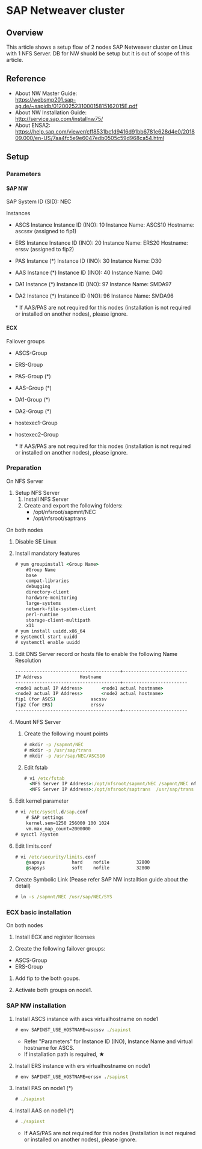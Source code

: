 # SAP Netweaver cluster

## Overview
This article shows a setup flow of 2 nodes SAP Netweaver cluster on Linux with 1 NFS Server.
DB for NW shuold be setup but it is out of scope of this article.

## Reference
- About NW Master Guide:  
  https://websmp201.sap-ag.de/~sapidb/012002523100015815162015E.pdf
- About NW Installation Guide:  
  http://service.sap.com/installnw75/
- About ENSA2:  
	https://help.sap.com/viewer/cff8531bc1d9416d91bb6781e628d4e0/201809.000/en-US/7aa4fc5e9e6047edb0505c59d968ca54.html

## Setup

### Parameters

#### SAP NW

SAP System ID (SID):	NEC

Instances
- ASCS Instance
	Instance ID (INO):	10
	Instance Name:	ASCS10
	Hostname:	ascssv (assigned to fip1)
- ERS Instance
	Instance ID (INO):	20
	Instance Name:	ERS20
	Hostname:	erssv (assigned to fip2)
- PAS Instance (*)
	Instance ID (INO):	30
	Instance Name:	D30
- AAS Instance (*)
	Instance ID (INO):	40
	Instance Name:	D40
- DA1 Instance (*)
	Instance ID (INO):	97
	Instance Name:	SMDA97
- DA2 Instance (*)
	Instance ID (INO):	96
	Instance Name:	SMDA96

	\* If AAS/PAS are not required for this nodes (installation is not required or installed on another nodes), please ignore.

#### ECX

Failover groups
- ASCS-Group
- ERS-Group
- PAS-Group (*)
- AAS-Group (*)
- DA1-Group (*)
- DA2-Group (*)
- hostexec1-Group
- hostexec2-Group

	\* If AAS/PAS are not required for this nodes (installation is not required or installed on another nodes), please ignore.

### Preparation
On NFS Server

1. Setup NFS Server  
	1. Install NFS Server
	1. Create and export the following folders:  
		- /opt/nfsroot/sapmnt/NEC
		- /opt/nfsroot/saptrans

On both nodes

1. Disable SE Linux

1. Install mandatory features
	```bat
	# yum groupinstall <Group Name>
		#Group Name
		base
		compat-libraries
		debugging
		directory-client
		hardware-monitoring
		large-systems
		network-file-system-client
		perl-runtime
		storage-client-multipath
		x11
	# yum install uuidd.x86_64
	# systemctl start uuidd
	# systemctl enable uuidd
	```

1. Edit DNS Server record or hosts file to enable the following Name Resolution
	```bat
	---------------------------------------+------------------------
	IP Address				Hostname
	---------------------------------------+------------------------
	<node1 actual IP Address>		<node1 actual hostname>
	<node2 actual IP Address>		<node2 actual hostname>
	fip1 (for ASCS)				ascssv
	fip2 (for ERS)				erssv
	---------------------------------------+------------------------
	```

1. Mount NFS Server
	1. Create the following mount points
		```bat
		# mkdir -p /sapmnt/NEC
		# mkdir -p /usr/sap/trans
		# mkdir -p /usr/sap/NEC/ASCS10
		```

	1. Edit fstab
		```bat
		# vi /etc/fstab
		  <NFS Server IP Address>:/opt/nfsroot/sapmnt/NEC /sapmnt/NEC nfs defaults 0 0
		  <NFS Server IP Address>:/opt/nfsroot/saptrans  /usr/sap/trans  nfs defaults 0 0
		```

1. Edit kernel parameter
	```bat
	# vi /etc/sysctl.d/sap.conf
		# SAP settings
		kernel.sem=1250 256000 100 1024
		vm.max_map_count=2000000
	# sysctl ?system
	```

1. Edit limits.conf
	```bat
	# vi /etc/security/limits.conf
		@sapsys          hard    nofile          32800
		@sapsys          soft    nofile          32800
	```

1. Create Symbolic Link (Pease refer SAP NW installtion guide about the detail)
	```bat
	# ln -s /sapmnt/NEC /usr/sap/NEC/SYS
	```

### ECX basic installation

On both nodes

1. Install ECX and register licenses

1. Create the following failover groups:  
  - ASCS-Group
  - ERS-Group

1. Add fip to the both goups.

1. Activate both groups on node1.


### SAP NW installation

1. Install ASCS instance with ascs virtualhostname on node1
	```bat
	# env SAPINST_USE_HOSTNAME=ascssv ./sapinst
	```
	- Refer "Parameters" for Instance ID (INO), Instance Name and virtual hostname for ASCS.
	- If installation path is required, ★

1. Install ERS instance with ers virtualhostname on node1
	```bat
	# env SAPINST_USE_HOSTNAME=erssv ./sapinst
	```

1. Install PAS on node1 (*)
	```bat
	# ./sapinst
	```

1. Install AAS on node1 (*)
	```bat
	# ./sapinst
	```

	* If AAS/PAS are not required for this nodes (installation is not required or installed on another nodes), please ignore.
